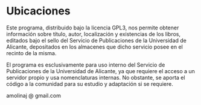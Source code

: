 # Ubicaciones

Este programa, distribuido bajo la licencia GPL3, nos permite obtener información sobre título,
autor, localización y existencias de los libros, editados bajo el sello del 
Servicio de Publicaciones de la Universidad de Alicante, depositados en los almacenes que dicho
servicio posee en el recinto de la misma.

El programa es esclusivamente para uso interno del Servicio de Publicaciones de la Universidad de
Alicante, ya que requiere el acceso a un servidor propio y usa nomenclaturas internas.
No obstante, se aporta el código a la comunidad para su estudio y adaptación si se requiere.

amolinaj @ gmail.com
